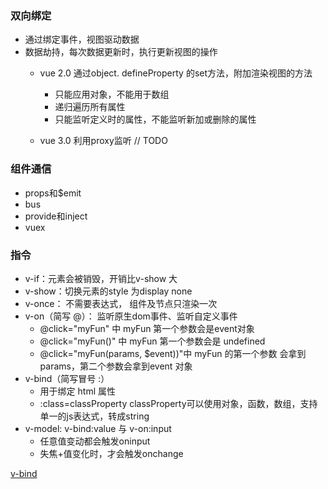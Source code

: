 ### 双向绑定
- 通过绑定事件，视图驱动数据
- 数据劫持，每次数据更新时，执行更新视图的操作
    - vue 2.0 通过object. defineProperty 的set方法，附加渲染视图的方法
        - 只能应用对象，不能用于数组
        - 递归遍历所有属性
        - 只能监听定义时的属性，不能监听新加或删除的属性

    - vue 3.0 利用proxy监听 // TODO



### 组件通信
- props和$emit
- bus
- provide和inject
- vuex


### 指令
- v-if：元素会被销毁，开销比v-show 大
- v-show：切换元素的style 为display none 
- v-once： 不需要表达式， 组件及节点只渲染一次
- v-on（简写 @）： 监听原生dom事件、监听自定义事件
    - @click="myFun" 中 myFun 第一个参数会是event对象
    - @click="myFun()" 中 myFun 第一个参数会是 undefined
    - @click="myFun(params, $event))"中 myFun 的第一个参数 会拿到 params，第二个参数会拿到event 对象
- v-bind（简写冒号 :）
    - 用于绑定 html 属性
    - :class=classProperty classProperty可以使用对象，函数，数组，支持单一的js表达式，转成string
- v-model: v-bind:value 与 v-on:input
    - 任意值变动都会触发oninput 
    - 失焦+值变化时，才会触发onchange
    


[v-bind](https://www.jianshu.com/p/98dfa4c6389c)